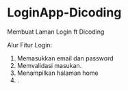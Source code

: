 # LoginApp-Dicoding
Membuat Laman Login ft Dicoding

Alur Fitur Login:
1. Memasukkan email dan password
2. Memvalidasi masukan.
3. Menampilkan halaman home
4. .
